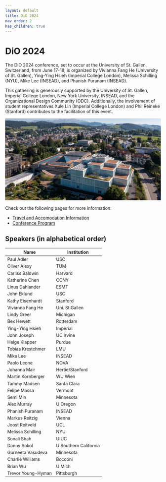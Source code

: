 ```yaml
---
layout: default
title: DiO 2024
nav_order: 2
has_children: true
---
```



# DiO 2024

The DiO 2024 conference, set to occur at the University of St. Gallen, Switzerland, from June 17-18, is organized by Vivianna Fang He (University of St. Gallen), Ying-Ying Hsieh (Imperial College London), Melissa Schilling (NYU), Mike Lee (INSEAD), and Phanish Puranam (INSEAD).

This gathering is generously supported by the University of St. Gallen, Imperial College London, New York University, INSEAD, and the Organizational Design Community (ODC). Additionally, the involvement of student representatives Xule Lin (Imperial College London) and Phil Reineke (Stanford) contributes to the facilitation of this event.

![DiO 2024](dio_2024_photos/dio_2024_1.jpg)

Check out the following pages for more information:

- [Travel and Accomodation Information](dio_2024/dio_2024_travel.md)
- [Conference Program](dio_2024/dio_2024_program.md)

## Speakers (in alphabetical order)

| Name                | Institution           |
| ------------------  | --------------------- |
| Paul Adler          | USC                   |
| Oliver Alexy        | TUM                   |
| Carliss Baldwin     | Harvard               |
| Katherine Chen      | CCNY                  |
| Linus Dahlander     | ESMT                  |
| John Eklund         | USC                   |
| Kathy Eisenhardt    | Stanford              |
| Vivianna Fang He    | Uni. St.Gallen        |
| Lindy Greer         | Michigan              |
| Bex Hewett          | Rotterdam             |
| Ying-Ying Hsieh     | Imperial              |
| John Joseph         | UC Irvine             |
| Helge Klapper       | Purdue                |
| Tobias Krestchmer   | LMU                   |
| Mike Lee            | INSEAD                |
| Paolo Leone         | NOVA                  |
| Johanna Mair        | Hertie/Stanford       |
| Martin Kornberger   | WU Wien               |
| Tammy Madsen        | Santa Clara           |
| Felipe Massa        | Vermont               |
| Semi Min            | Minnesota             |
| Alex Murray         | U Oregon              |
| Phanish Puranam     | INSEAD                |
| Markus Reitzig      | Vienna                |
| Joost Reitveld      | UCL                   |
| Melissa Schilling   | NYU                   |
| Sonali Shah         | UIUC                  |
| Danny Sokol         | U Southern California |
| Gurneeta Vasudeva   | Minnesota             |
| Charlie Williams    | Bocconi               |
| Brian Wu            | U Mich                |
| Trevor Young-Hyman  | Pittsburgh            |
